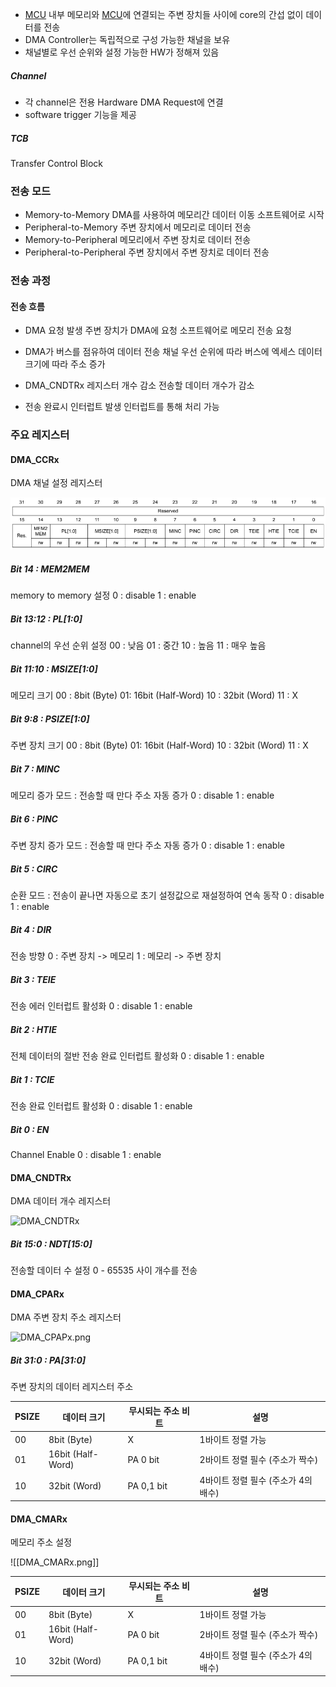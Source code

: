 - [MCU](MCU.md) 내부 메모리와 [MCU](MCU/md)에 연결되는 주변 장치들 사이에 core의 간섭 없이 데이터를 전송
- DMA Controller는 독립적으로 구성 가능한 채널을 보유
- 채널별로 우선 순위와 설정 가능한 HW가 정해져 있음

##### Channel
- 각 channel은 전용 Hardware DMA Request에 연결
- software trigger 기능을 제공
##### TCB
Transfer Control Block

### 전송 모드
- Memory-to-Memory
	DMA를 사용하여 메모리간 데이터 이동
	소프트웨어로 시작
- Peripheral-to-Memory
	주변 장치에서 메모리로 데이터 전송
- Memory-to-Peripheral
	메모리에서 주변 장치로 데이터 전송
- Peripheral-to-Peripheral
	주변 장치에서  주변 장치로 데이터 전송

### 전송 과정
#### 전송 흐름

- DMA 요청 발생
	주변 장치가 DMA에  요청
	소프트웨어로 메모리 전송 요청

- DMA가 버스를 점유하여 데이터 전송
	채널  우선 순위에 따라 버스에 엑세스
	데이터  크기에 따라 주소 증가

- DMA_CNDTRx 레지스터 개수 감소
	전송할 데이터 개수가 감소

- 전송 완료시 인터럽트 발생
	인터럽트를 통해 처리 가능

### 주요 레지스터
#### DMA_CCRx
DMA 채널 설정 레지스터

![DMA_CCRx](Image/DMA_CCRx.png)
##### Bit 14 : MEM2MEM
memory to memory 설정
0 : disable
1 : enable
##### Bit 13:12 : PL[1:0]
channel의 우선 순위 설정
00 : 낮음
01 : 중간
10 : 높음
11 : 매우 높음
##### Bit 11:10 : MSIZE[1:0]
메모리 크기
00 : 8bit (Byte)
01: 16bit (Half-Word)
10 : 32bit (Word)
11 : X
##### Bit 9:8 : PSIZE[1:0]
주변 장치 크기
00 : 8bit (Byte)
01: 16bit (Half-Word)
10 : 32bit (Word)
11 : X
##### Bit 7 : MINC
메모리 증가 모드 : 전송할 때 만다 주소 자동 증가
0 : disable
1 : enable
##### Bit 6 : PINC
주변 장치 증가 모드 : 전송할 때 만다 주소 자동 증가
0 : disable
1 : enable
##### Bit 5 : CIRC
순환 모드 : 전송이 끝나면 자동으로 초기 설정값으로  재설정하여 연속 동작
0 : disable
1 : enable
##### Bit 4 : DIR
전송 방향
0 : 주변 장치 -> 메모리
1 : 메모리 -> 주변 장치
##### Bit 3 : TEIE
전송 에러 인터럽트 활성화
0 : disable
1 : enable
##### Bit 2 : HTIE
전체 데이터의 절반 전송 완료 인터럽트 활성화
0 : disable
1 : enable
##### Bit 1 : TCIE
전송 완료 인터럽트 활성화
0 : disable
1 : enable
##### Bit 0 : EN
Channel Enable
0 : disable
1 : enable


#### DMA_CNDTRx
DMA 데이터 개수 레지스터

![DMA_CNDTRx](DMA_CNDTRx.png)

##### Bit 15:0 : NDT[15:0]
전송할 데이터 수 설정
0 - 65535 사이 개수를 전송

#### DMA_CPARx
DMA 주변 장치 주소 레지스터

![DMA_CPAPx.png](DMA_CPAPx.png)
##### Bit 31:0 : PA[31:0]
주변 장치의 데이터 레지스터 주소

| PSIZE | 데이터 크기            | 무시되는 주소 비트 | 설명                     |
| ----- | ----------------- | ---------- | ---------------------- |
| 00    | 8bit (Byte)       | X          | 1바이트 정렬 가능             |
| 01    | 16bit (Half-Word) | PA 0 bit   | 2바이트 정렬 필수 (주소가 짝수)    |
| 10    | 32bit (Word)      | PA 0,1 bit | 4바이트 정렬 필수 (주소가 4의 배수) |

#### DMA_CMARx
메모리 주소 설정

![[DMA_CMARx.png]]

| PSIZE | 데이터 크기            | 무시되는 주소 비트 | 설명                     |
| ----- | ----------------- | ---------- | ---------------------- |
| 00    | 8bit (Byte)       | X          | 1바이트 정렬 가능             |
| 01    | 16bit (Half-Word) | PA 0 bit   | 2바이트 정렬 필수 (주소가 짝수)    |
| 10    | 32bit (Word)      | PA 0,1 bit | 4바이트 정렬 필수 (주소가 4의 배수) |

